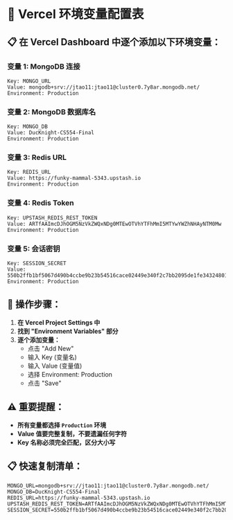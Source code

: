 # 🔧 Vercel 环境变量配置表

## 📋 在 Vercel Dashboard 中逐个添加以下环境变量：

### 变量 1: MongoDB 连接
```
Key: MONGO_URL
Value: mongodb+srv://jtao11:jtao11@cluster0.7y8ar.mongodb.net/
Environment: Production
```

### 变量 2: MongoDB 数据库名
```
Key: MONGO_DB
Value: DucKnight-CS554-Final
Environment: Production
```

### 变量 3: Redis URL
```
Key: REDIS_URL
Value: https://funky-mammal-5343.upstash.io
Environment: Production
```

### 变量 4: Redis Token
```
Key: UPSTASH_REDIS_REST_TOKEN
Value: ARTfAAImcDJhOGM5NzVkZWQxNDg0MTEwOTVhYTFhMmI5MTYwYWZhNHAyNTM0Mw
Environment: Production
```

### 变量 5: 会话密钥
```
Key: SESSION_SECRET
Value: 550b2ffb1bf5067d490b4ccbe9b23b54516cace02449e340f2c7bb2095de1fe34324801f9484e98b384ecd07827fbedf2c4d2de82a3deb779e07e2c9722fe64b
Environment: Production
```

## 📝 操作步骤：

1. **在 Vercel Project Settings 中**
2. **找到 "Environment Variables" 部分**
3. **逐个添加变量：**
   - 点击 "Add New"
   - 输入 Key (变量名)
   - 输入 Value (变量值)
   - 选择 Environment: Production
   - 点击 "Save"

## ⚠️ 重要提醒：
- **所有变量都选择 `Production` 环境**
- **Value 值要完整复制，不要遗漏任何字符**
- **Key 名称必须完全匹配，区分大小写**

## 📋 快速复制清单：
```
MONGO_URL=mongodb+srv://jtao11:jtao11@cluster0.7y8ar.mongodb.net/
MONGO_DB=DucKnight-CS554-Final
REDIS_URL=https://funky-mammal-5343.upstash.io
UPSTASH_REDIS_REST_TOKEN=ARTfAAImcDJhOGM5NzVkZWQxNDg0MTEwOTVhYTFhMmI5MTYwYWZhNHAyNTM0Mw
SESSION_SECRET=550b2ffb1bf5067d490b4ccbe9b23b54516cace02449e340f2c7bb2095de1fe34324801f9484e98b384ecd07827fbedf2c4d2de82a3deb779e07e2c9722fe64b
```